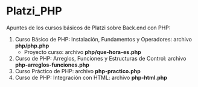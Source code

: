 # Platzi_PHP
Apuntes de los cursos básicos de Platzi sobre Back.end con PHP:

1. Curso Básico de PHP: Instalación, Fundamentos y Operadores: archivo **php/php.php**
    * Proyecto curso: archivo **php/que-hora-es.php**
2. Curso de PHP: Arreglos, Funciones y Estructuras de Control: archivo **php-arreglos-funciones.php**
3. Curso Práctico de PHP:                                      archivo **php-practico.php**
4. Curso de PHP: Integración con HTML:                         archivo **php-html.php**
